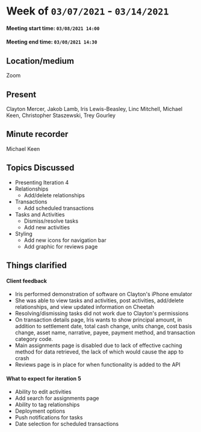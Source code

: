 
#  Week of `03/07/2021` - `03/14/2021`
####  Meeting start time: `03/08/2021 14:00`
####  Meeting end time: `03/08/2021 14:30`
##  Location/medium
Zoom

## Present
Clayton Mercer, Jakob Lamb, Iris Lewis-Beasley, Linc Mitchell, Michael Keen, Christopher Staszewski, Trey Gourley

## Minute recorder
Michael Keen

## Topics Discussed
- Presenting Iteration 4
- Relationships
    - Add/delete relationships
- Transactions
	- Add scheduled transactions
- Tasks and Activities
	- Dismiss/resolve tasks
    - Add new activities
- Styling
    - Add new icons for navigation bar
    - Add graphic for reviews page

## Things clarified
#### Client feedback
- Iris performed demonstration of software on Clayton's iPhone emulator
- She was able to view tasks and activities, post activities, add/delete relationships, and view updated information on Cheetah
- Resolving/dismissing tasks did not work due to Clayton's permissions
- On transaction details page, Iris wants to show principal amount, in addition to settlement date, total cash change, units change, cost basis change, asset name, 
narrative, payee, payment method, and transaction category code.
- Main assignments page is disabled due to lack of effective caching method for data retrieved, the lack of which would cause the app to crash
- Reviews page is in place for when functionality is added to the API

#### What to expect for iteration 5
- Ability to edit activities
- Add search for assignments page
- Ability to tag relationships
- Deployment options
- Push notifications for tasks
- Date selection for scheduled transactions

